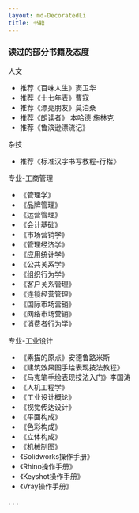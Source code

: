 ```yaml
---
layout: md-DecoratedLi
title: 书籍
---
```


### 读过的部分书籍及态度

人文

- 推荐《百味人生》窦卫华
- 推荐《十七年表》曹寇
- 推荐《漂亮朋友》莫泊桑
- 推荐《朗读者》 本哈德·施林克
- 推荐《鲁滨逊漂流记》

杂技

- 推荐《标准汉字书写教程-行楷》

专业-工商管理

- 《管理学》
- 《品牌管理》
- 《运营管理》
- 《会计基础》
- 《市场营销学》
- 《管理经济学》
- 《应用统计学》
- 《公共关系学》
- 《组织行为学》
- 《客户关系管理》
- 《连锁经营管理》
- 《国际市场营销》
- 《网络市场营销》
- 《消费者行为学》

专业-工业设计

- 《素描的原点》安德鲁路米斯
- 《建筑效果图手绘表现技法教程》
- 《马克笔手绘表现技法入门》李国涛
- 《人机工程学》
- 《工业设计概论》
- 《视觉传达设计》
- 《平面构成》
- 《色彩构成》
- 《立体构成》
- 《机械制图》
- 《Solidworks操作手册》
- 《Rhino操作手册》
- 《Keyshot操作手册》
- 《Vray操作手册》


. . .
